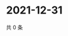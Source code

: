 # 2021-12-31

共 0 条

<!-- BEGIN WEIBO -->
<!-- 最后更新时间 Fri Dec 31 2021 04:15:32 GMT+0800 (China Standard Time) -->

<!-- END WEIBO -->
